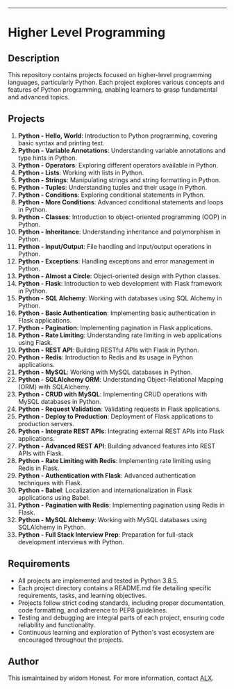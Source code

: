 ---
# Higher Level Programming

## Description
This repository contains projects focused on higher-level programming languages, particularly Python. Each project explores various concepts and features of Python programming, enabling learners to grasp fundamental and advanced topics.

## Projects
1. **Python - Hello, World**: Introduction to Python programming, covering basic syntax and printing text.
2. **Python - Variable Annotations**: Understanding variable annotations and type hints in Python.
3. **Python - Operators**: Exploring different operators available in Python.
4. **Python - Lists**: Working with lists in Python.
5. **Python - Strings**: Manipulating strings and string formatting in Python.
6. **Python - Tuples**: Understanding tuples and their usage in Python.
7. **Python - Conditions**: Exploring conditional statements in Python.
8. **Python - More Conditions**: Advanced conditional statements and loops in Python.
9. **Python - Classes**: Introduction to object-oriented programming (OOP) in Python.
10. **Python - Inheritance**: Understanding inheritance and polymorphism in Python.
11. **Python - Input/Output**: File handling and input/output operations in Python.
12. **Python - Exceptions**: Handling exceptions and error management in Python.
13. **Python - Almost a Circle**: Object-oriented design with Python classes.
14. **Python - Flask**: Introduction to web development with Flask framework in Python.
15. **Python - SQL Alchemy**: Working with databases using SQL Alchemy in Python.
16. **Python - Basic Authentication**: Implementing basic authentication in Flask applications.
17. **Python - Pagination**: Implementing pagination in Flask applications.
18. **Python - Rate Limiting**: Understanding rate limiting in web applications using Flask.
19. **Python - REST API**: Building RESTful APIs with Flask in Python.
20. **Python - Redis**: Introduction to Redis and its usage in Python applications.
21. **Python - MySQL**: Working with MySQL databases in Python.
22. **Python - SQLAlchemy ORM**: Understanding Object-Relational Mapping (ORM) with SQLAlchemy.
23. **Python - CRUD with MySQL**: Implementing CRUD operations with MySQL databases in Python.
24. **Python - Request Validation**: Validating requests in Flask applications.
25. **Python - Deploy to Production**: Deployment of Flask applications to production servers.
26. **Python - Integrate REST APIs**: Integrating external REST APIs into Flask applications.
27. **Python - Advanced REST API**: Building advanced features into REST APIs with Flask.
28. **Python - Rate Limiting with Redis**: Implementing rate limiting using Redis in Flask.
29. **Python - Authentication with Flask**: Advanced authentication techniques with Flask.
30. **Python - Babel**: Localization and internationalization in Flask applications using Babel.
31. **Python - Pagination with Redis**: Implementing pagination using Redis in Flask.
32. **Python - MySQL Alchemy**: Working with MySQL databases using SQLAlchemy in Python.
33. **Python - Full Stack Interview Prep**: Preparation for full-stack development interviews with Python.

## Requirements
- All projects are implemented and tested in Python 3.8.5.
- Each project directory contains a README.md file detailing specific requirements, tasks, and learning objectives.
- Projects follow strict coding standards, including proper documentation, code formatting, and adherence to PEP8 guidelines.
- Testing and debugging are integral parts of each project, ensuring code reliability and functionality.
- Continuous learning and exploration of Python's vast ecosystem are encouraged throughout the projects.

## Author
This ismaintained by widom Honest. For more information, contact [ALX](https://github.com/wishon1/alx-higher_level_programming).
